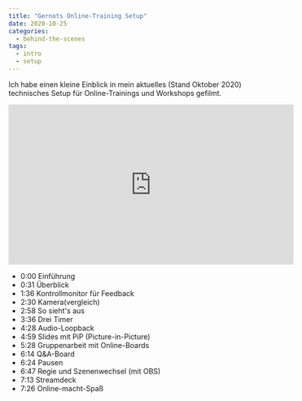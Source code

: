 ```yaml
---
title: "Gernots Online-Training Setup"
date: 2020-10-25
categories:
  - behind-the-scenes
tags:
  - intro
  - setup
---
```


Ich habe einen kleine Einblick in mein aktuelles (Stand Oktober 2020) technisches Setup für Online-Trainings und Workshops gefilmt.

<iframe width="560" height="315" src="https://www.youtube.com/embed/C0lqybWD2-c" frameborder="0" allow="accelerometer; autoplay; clipboard-write; encrypted-media; gyroscope; picture-in-picture" allowfullscreen></iframe>

* 0:00 Einführung
* 0:31 Überblick
* 1:36 Kontrollmonitor für Feedback 
* 2:30 Kamera(vergleich)
* 2:58 So sieht's aus
* 3:36 Drei Timer
* 4:28 Audio-Loopback
* 4:59 Slides mit PiP (Picture-in-Picture)
* 5:28 Gruppenarbeit mit Online-Boards
* 6:14 Q&A-Board
* 6:24 Pausen
* 6:47 Regie und Szenenwechsel (mit OBS)
* 7:13 Streamdeck
* 7:26 Online-macht-Spaß
